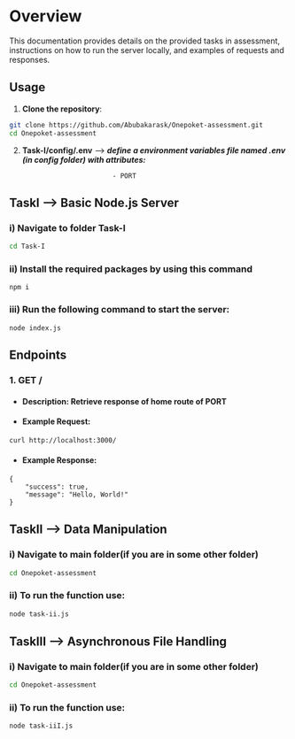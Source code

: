 # Overview
This documentation provides details on the provided tasks in assessment, instructions on how to run the server locally, and examples of requests and responses.

## Usage
1. **Clone the repository**:
```bash
git clone https://github.com/Abubakarask/Onepoket-assessment.git
cd Onepoket-assessment
```

2. **Task-I/config/.env** --> ***define a environment variables file named .env (in config folder) with attributes:***
```
                          - PORT
```

## TaskI --> Basic Node.js Server
### i) Navigate to folder Task-I
```bash
cd Task-I
```

### ii) Install the required packages by using this command
```
npm i
```

### iii) Run the following command to start the server:
```
node index.js
```

## Endpoints
### 1. GET /

- #### Description: Retrieve response of home route of PORT
- #### Example Request:
```bash
curl http://localhost:3000/
```
- #### Example Response:
```
{
    "success": true,
    "message": "Hello, World!"
}
```

## TaskII -->  Data Manipulation
### i) Navigate to main folder(if you are in some other folder)
```bash
cd Onepoket-assessment
```

### ii) To run the function use:
```bash
node task-ii.js
```

## TaskIII -->  Asynchronous File Handling
### i) Navigate to main folder(if you are in some other folder)
```bash
cd Onepoket-assessment
```

### ii) To run the function use:
```bash
node task-iiI.js
```
